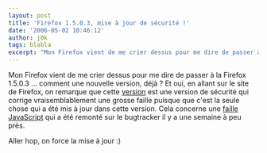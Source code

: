 ```yaml
---
layout: post
title: 'Firefox 1.5.0.3, mise à jour de sécurité !'
date: '2006-05-02 10:46:12'
author: j0k
tags: blabla
excerpt: "Mon Firefox vient de me crier dessus pour me dire de passer à la Firefox 1.5.0.3 ... comment une nouvelle version, déjà ?     \nEt oui, en allant sur le site de Firefox, on remarque que cette [version](http://www.mozilla.com/firefox/releases/1.5.0.3.html) est une version de sécurité qui corrige vraisemblablement une grosse faille puisque que c'est la seule      …"
---
```


Mon Firefox vient de me crier dessus pour me dire de passer à la Firefox 1.5.0.3 ... comment une nouvelle version, déjà ?
Et oui, en allant sur le site de Firefox, on remarque que cette [version](http://www.mozilla.com/firefox/releases/1.5.0.3.html) est une version de sécurité qui corrige vraisemblablement une grosse faille puisque que c'est la seule chose qui a été mis à jour dans cette version.   Cela concerne une [faille JavaScript](http://www.mozilla.org/security/announce/2006/mfsa2006-30.html) qui a été remonté sur le bugtracker il y a une semaine à peu près.

Aller hop, on force la mise à jour :)
